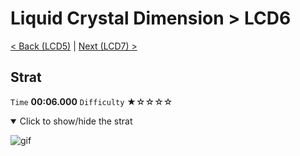 # Liquid Crystal Dimension > LCD6

[< Back (LCD5)](https://github.com/Doublevil/scbspeedrun/blob/main/levels/LCD/LCD5.md) | [Next (LCD7) >](https://github.com/Doublevil/scbspeedrun/blob/main/levels/LCD/LCD7.md)

## Strat

`Time` **00:06.000** `Difficulty` ★☆☆☆☆
<details open>
  <summary>Click to show/hide the strat</summary>

  ![gif](https://github.com/Doublevil/scbspeedrun/blob/main/media/levels/LCD/LCD6_Strat.webp)
</details>
